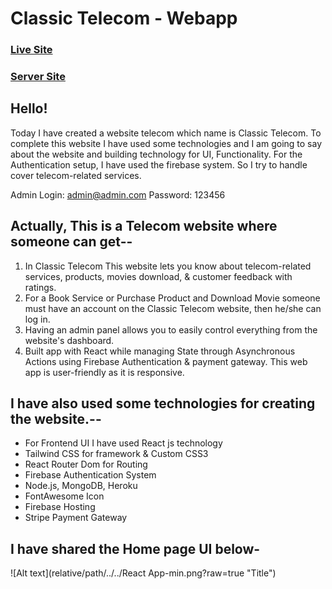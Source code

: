 # Classic Telecom - Webapp
### [Live Site](https://classic-telecom.web.app/)
### [Server Site](https://fast-cliffs-19766.herokuapp.com/)

## Hello!
Today I have created a website telecom which name is Classic Telecom. To complete this website I have used some technologies and I am going to say about the website and building technology for UI, Functionality. For the Authentication setup, I have used the firebase system. So I try to handle cover telecom-related services.

Admin Login: admin@admin.com
Password: 123456

## Actually, This is a Telecom website where someone can get--
1. In Classic Telecom This website lets you know about telecom-related services, products, movies download, & customer feedback with ratings. 
2. For a Book Service or Purchase Product and Download Movie someone must have an account on the Classic Telecom website, then he/she can log in.
3. Having an admin panel allows you to easily control everything from the website's dashboard.
4. Built app with React while managing State through Asynchronous Actions using Firebase Authentication & payment gateway. This web app is user-friendly as it is responsive.

## I have also used some technologies for creating the website.--
- For Frontend UI I have used React js technology
- Tailwind CSS for framework & Custom CSS3
- React Router Dom for Routing
- Firebase Authentication System
- Node.js, MongoDB, Heroku
- FontAwesome Icon
- Firebase Hosting
- Stripe Payment Gateway

## I have shared the Home page UI below-

![Alt text](relative/path/../../React App-min.png?raw=true "Title")
